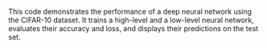 This code demonstrates the performance of a deep neural network using the CIFAR-10 dataset. It trains a high-level and a low-level neural network, evaluates their accuracy and loss, and displays their predictions on the test set.
